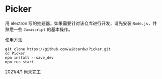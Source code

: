 # Picker
用 electron 写的抽题器，如果需要针对该仓库进行开发，请先安装 `Node.js`，并熟悉一些 `Javascript` 的基本操作。

使用方法

```shell
git clone https://github.com/widcardw/Picker.git
cd Picker
npm install --save_dev
npm run start
```

2021/4/1 尚未完工